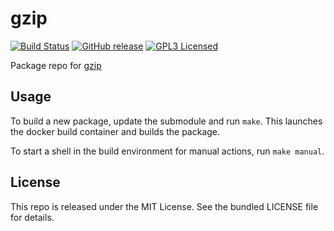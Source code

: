 gzip
==========

[![Build Status](https://img.shields.io/circleci/project/amylum/gzip/master.svg)](https://circleci.com/gh/amylum/gzip)
[![GitHub release](https://img.shields.io/github/release/amylum/gzip.svg)](https://github.com/amylum/gzip/releases)
[![GPL3 Licensed](http://img.shields.io/badge/license-GPL3-green.svg)](https://tldrlegal.com/license/gnu-general-public-license-v3-(gpl-3))

Package repo for [gzip](http://www.gnu.org/software/gzip/)

## Usage

To build a new package, update the submodule and run `make`. This launches the docker build container and builds the package.

To start a shell in the build environment for manual actions, run `make manual`.

## License

This repo is released under the MIT License. See the bundled LICENSE file for details.

